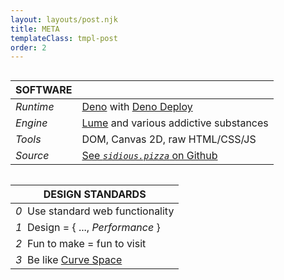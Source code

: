 ```yaml
---
layout: layouts/post.njk
title: META
templateClass: tmpl-post
order: 2
---
```


<style>
.info {
  font-family: var(--font-family);
  display: flex;
  align-items: center;
  justify-content: left;
  flex-direction: row;
  flex-wrap: wrap;
}

@media (max-width: 500px) {
  .info {
    font-size: 1rem;
  }
}

thead {
    font-family: var(--font-family-tertiary);
    color: var(--venom);
    text-transform: uppercase;
}

td {
    text-align: left;
}

td:first-child {
    text-align: left;
}

</style>

<div class="info">

| Software  |                                                                                |
| --------- | ------------------------------------------------------------------------------ |
| _Runtime_ | [Deno](https://deno.com/) with [Deno Deploy](https://deno.com/deploy)          |
| _Engine_  | [Lume](https://lume.land/) and various addictive substances                    |
| _Tools_   | DOM, Canvas 2D, raw HTML/CSS/JS                                                |
| _Source_  | [See _`sidious.pizza`_ on Github](https://github.com/sidiousvic/sidious.pizza) |

</div>

<div class="info">

| Design Standards                                                                                             |
| ------------------------------------------------------------------------------------------------------------ |
| _0_&nbsp; Use standard web functionality                                                                     |
| _1_&nbsp; Design = \{ ..., _Performance_ \}                                                                  |
| _2_&nbsp; Fun to make = fun to visit                                                                         |
| _3_&nbsp; Be like [Curve Space](https://geocities.restorativland.org/ResearchTriangle/Forum/1545/index.html) |

</div>
